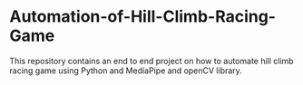 # Automation-of-Hill-Climb-Racing-Game
This repository contains an end to end project on how to automate hill climb racing game using Python and MediaPipe and openCV library. 
